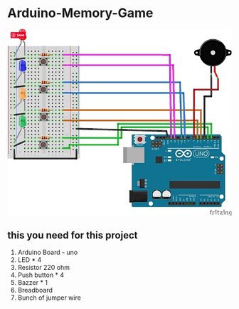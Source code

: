# Arduino-Memory-Game
![Alt text](./img.png?raw=true "Title")

## this you need for this project
1. Arduino Board - uno
2. LED * 4
3. Resistor 220 ohm
4. Push button * 4
5. Bazzer * 1
6. Breadboard
7. Bunch of jumper wire

